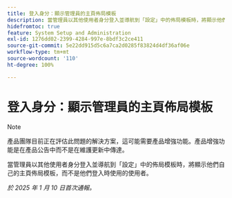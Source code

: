 ```yaml
---
title: 登入身分：顯示管理員的主頁佈局模板
description: 當管理員以其他使用者身分登入並導航到「設定」中的佈局模板時，將顯示他們自己的主頁佈局模板，而不是他們登入時使用的使用者。
hidefromtoc: true
feature: System Setup and Administration
exl-id: 1276dd02-2399-4284-997e-8bdf3c2ce411
source-git-commit: 5e22dd915d5c6a7ca2d0285f83824d4df36af06e
workflow-type: tm+mt
source-wordcount: '110'
ht-degree: 100%

---
```


# 登入身分：顯示管理員的主頁佈局模板

>[!NOTE]
>
>產品團隊目前正在評估此問題的解決方案，這可能需要產品增強功能。產品增強功能是在產品公告中而不是在維護更新中傳達。

當管理員以其他使用者身分登入並導航到「設定」中的佈局模板時，將顯示他們自己的主頁佈局模板，而不是他們登入時使用的使用者。

_於 2025 年 1 月 10 日首次通報。_
